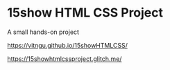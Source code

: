 # 15show HTML CSS Project 
A small hands-on project 

https://vitngu.github.io/15showHTMLCSS/

https://15showhtmlcssproject.glitch.me/
